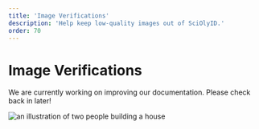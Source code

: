 ```yaml
---
title: 'Image Verifications'
description: 'Help keep low-quality images out of SciOlyID.'
order: 70
---
```


<script context="module">
	export const prerender = true;
</script>

# Image Verifications

We are currently working on improving our documentation. Please check back in later!

![an illustration of two people building a house](/illustrations/construction.svg)
